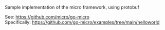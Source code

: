 Sample implementation of the micro framework, using protobuf

See: https://github.com/micro/go-micro  
Specifically: https://github.com/go-micro/examples/tree/main/helloworld  
